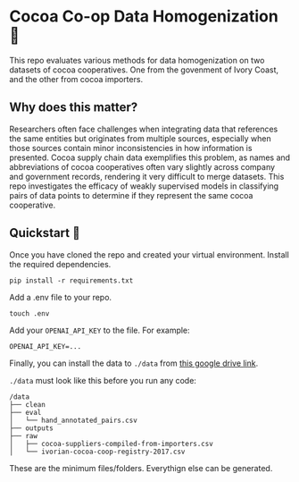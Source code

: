 # Cocoa Co-op Data Homogenization 🌴

This repo evaluates various methods for data homogenization on two datasets of cocoa cooperatives. One from the govenment of Ivory Coast, and the other from cocoa importers. 

## Why does this matter? 

Researchers often face challenges when integrating data that references the same entities but originates from multiple sources, especially when those sources contain minor inconsistencies in how information is presented. Cocoa supply chain data exemplifies this problem, as names and abbreviations of cocoa cooperatives often vary slightly across company and government records, rendering it very difficult to merge datasets. This repo investigates the efficacy of weakly supervised models in classifying pairs of data points to determine if they represent the same cocoa cooperative. 

## Quickstart 🚀

Once you have cloned the repo and created your virtual environment. Install the required dependencies. 
```
pip install -r requirements.txt
```
Add a .env file to your repo.
```
touch .env
```
Add your `OPENAI_API_KEY` to the file. For example:
```
OPENAI_API_KEY=...
```
Finally, you can install the data to `./data` from [this google drive link](https://drive.google.com/drive/folders/1EdD6FX5vvtcWez4bVDMbCxhvQZdYTAKA?usp=sharing).

`./data` must look like this before you run any code:

```
/data
├── clean
├── eval
│   └── hand_annotated_pairs.csv
├── outputs
├── raw
│   ├── cocoa-suppliers-compiled-from-importers.csv
│   └── ivorian-cocoa-coop-registry-2017.csv
```

These are the minimum files/folders. Everythign else can be generated. 

<!-- ## Data 🔢
## Files 📂 -->








